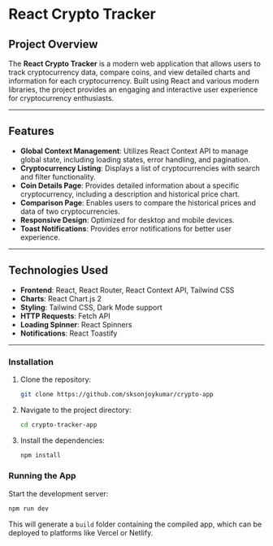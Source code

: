 # React Crypto Tracker

## Project Overview

The **React Crypto Tracker** is a modern web application that allows users to track cryptocurrency data, compare coins, and view detailed charts and information for each cryptocurrency. Built using React and various modern libraries, the project provides an engaging and interactive user experience for cryptocurrency enthusiasts.

---

## Features

- **Global Context Management**: Utilizes React Context API to manage global state, including loading states, error handling, and pagination.
- **Cryptocurrency Listing**: Displays a list of cryptocurrencies with search and filter functionality.
- **Coin Details Page**: Provides detailed information about a specific cryptocurrency, including a description and historical price chart.
- **Comparison Page**: Enables users to compare the historical prices and data of two cryptocurrencies.
- **Responsive Design**: Optimized for desktop and mobile devices.
- **Toast Notifications**: Provides error notifications for better user experience.

---

## Technologies Used

- **Frontend**: React, React Router, React Context API, Tailwind CSS
- **Charts**: React Chart.js 2
- **Styling**: Tailwind CSS, Dark Mode support
- **HTTP Requests**: Fetch API
- **Loading Spinner**: React Spinners
- **Notifications**: React Toastify

---

### **Installation**

1. Clone the repository:

   ```bash
   git clone https://github.com/sksonjoykumar/crypto-app
   ```

2. Navigate to the project directory:

   ```bash
   cd crypto-tracker-app
   ```

3. Install the dependencies:

   ```bash
   npm install
   ```

### **Running the App**

Start the development server:

```bash
npm run dev
```


This will generate a `build` folder containing the compiled app, which can be deployed to platforms like Vercel or Netlify.
